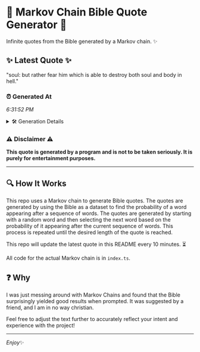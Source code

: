 # 📖 Markov Chain Bible Quote Generator 📖

Infinite quotes from the Bible generated by a Markov chain. ✨

## ✨ Latest Quote ✨
"soul: but rather fear him which is able to destroy both soul and body in hell."

### ⏰ Generated At
*6:31:52 PM*

<details>
    <summary>🛠️ Generation Details</summary>
    <p>
        <strong>🌱 Seed:</strong> soul:<br>
        <strong>🔄 Iterations:</strong> 15<br>
        <strong>📜 Context History:</strong><br>[ soul: ]: but<br>[ soul:, but ]: rather<br>[ soul:, but, rather ]: fear<br>[ soul:, but, rather, fear ]: him<br>[ soul:, but, rather, fear, him ]: which<br>[ soul:, but, rather, fear, him, which ]: is<br>[ but, rather, fear, him, which, is ]: able<br>[ rather, fear, him, which, is, able ]: to<br>[ fear, him, which, is, able, to ]: destroy<br>[ him, which, is, able, to, destroy ]: both<br>[ which, is, able, to, destroy, both ]: soul<br>[ is, able, to, destroy, both, soul ]: and<br>[ able, to, destroy, both, soul, and ]: body<br>[ to, destroy, both, soul, and, body ]: in<br>[ destroy, both, soul, and, body, in ]: hell.<br>
    </p>
</details>

### ⚠️ Disclaimer ⚠️
**This quote is generated by a program and is not to be taken seriously. It is purely for entertainment purposes.**

---

## 🔍 How It Works

This repo uses a Markov chain to generate Bible quotes. The quotes are generated by using the Bible as a dataset to find the probability of a word appearing after a sequence of words. The quotes are generated by starting with a random word and then selecting the next word based on the probability of it appearing after the current sequence of words. This process is repeated until the desired length of the quote is reached.

This repo will update the latest quote in this README every 10 minutes. ⏳

All code for the actual Markov chain is in `index.ts`.

## ❓ Why

I was just messing around with Markov Chains and found that the Bible surprisingly yielded good results when prompted. 
It was suggested by a friend, and I am in no way christian.

Feel free to adjust the text further to accurately reflect your intent and experience with the project!

---

*Enjoy*✨
